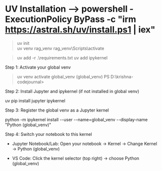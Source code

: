 
# UV Installation --> powershell -ExecutionPolicy ByPass -c "irm https://astral.sh/uv/install.ps1 | iex"        
> uv init   
> uv venv rag_venv
> rag_venv\Scripts\activate

> uv add -r .\requirements.txt
> uv add ipykernel


Step 1: Activate your global venv

> uv venv activate global_venv
(global_venv) PS D:\krishna-codejournal>

Step 2: Install Jupyter and ipykernel (if not installed in global venv)

uv pip install jupyter ipykernel

Step 3: Register the global venv as a Jupyter kernel

python -m ipykernel install --user --name=global_venv --display-name "Python (global_venv)"

Step 4: Switch your notebook to this kernel

- Jupyter Notebook/Lab:
  Open your notebook → Kernel → Change Kernel → Python (global_venv)

- VS Code:
  Click the kernel selector (top right) → choose Python (global_venv)